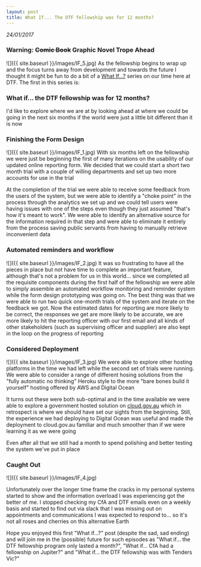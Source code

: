 ```yaml
---
layout: post
title: What If... The DTF fellowship was for 12 months?
---
```


_24/01/2017_

### Warning: <strike>Comic Book</strike> Graphic Novel Trope Ahead
![]({{ site.baseurl }}/images/IF_5.jpg)
As the fellowship begins to wrap up and the focus turns away from development and towards the future I thought it might be fun to do a bit of a [What If...?](https://en.wikipedia.org/wiki/What_If_(comics)) series on our time here at DTF. The first in this series is:

### What if... the DTF fellowship was for 12 months?
I'd like to explore where we are at by looking ahead at where we could be going in the next six months if the world were just a little bit different than it is now

### Finishing the Form Design
![]({{ site.baseurl }}/images/IF_1.jpg)
With six months left on the fellowship we were just be beginning the first of many iterations on the usability of our updated online reporting form. We decided that we could start a short two month trial with a couple of willing departments and set up two more accounts for use in the trial

At the completion of the trial we were able to receive some feedback from the users of the system, but we were able to identify a "choke point" in the process through the analytics we set up and we could tell users were having issues with one of the steps even though they just assumed "that's how it's meant to work". We were able to identify an alternative source for the information required in that step and were able to eliminate it entirely from the process saving public servants from having to manually retrieve inconvenient data


### Automated reminders and workflow
![]({{ site.baseurl }}/images/IF_2.jpg)
It was so frustrating to have all the pieces in place but not have time to complete an important feature, although that's not a problem for us in this world... since we completed all the requisite components during the first half of the fellowship we were able to simply assemble an automated workflow monitoring and reminder system while the form design prototyping was going on. The best thing was that we were able to run two quick one-month trials of the system and iterate on the feedback we got. Now the estimated dates for reporting are more likely to be correct, the responses we get are more likely to be accurate, we are more likely to hit the reporting officer with our first email and all kinds of other stakeholders (such as supervising officer and supplier) are also kept in the loop on the progress of reporting


### Considered Deployment
![]({{ site.baseurl }}/images/IF_3.jpg)
We were able to explore other hosting platforms in the time we had left while the second set of trials were running. We were able to consider a range of different hosing solutions from the "fully automatic no thinking" Heroku style to the more "bare bones build it yourself" hosting offered by AWS and Digital Ocean

It turns out these were both sub-optimal and in the time available we were able to explore a government hosted solution on [cloud.gov.au](https://www.dta.gov.au/what-we-do/platforms/cloud/) which in retrospect is where we should have set our sights from the beginning. Still, the experience we had deploying to Digital Ocean was useful and made the deployment to cloud.gov.au familiar and much smoother than if we were learning it as we were going

Even after all that we still had a month to spend polishing and better testing the system we've put in place


### Caught Out
![]({{ site.baseurl }}/images/IF_4.jpg)

Unfortunately over the longer time frame the cracks in my personal systems started to show and the information overload I was experiencing got the better of me. I stopped checking my CfA and DTF emails even on a weekly basis and started to find out via slack that I was missing out on appointments and communications I was expected to respond to... so it's not all roses and cherries on this alternative Earth

Hope you enjoyed this first "What if...?" post (despite the sad, sad ending) and will join me in the (possible) future for such episodes as "What if... the DTF fellowship program only lasted a month?", "What if... CfA had a fellowship on Jupiter?" and "What if... the DTF fellowship was with Tenders Vic?"
